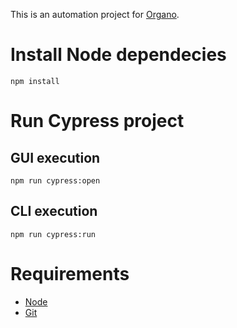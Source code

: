 This is an automation project for [Organo](https://github.com/Cledersonbc/organo).

# Install Node dependecies
```shell
npm install
```

# Run Cypress project

## GUI execution
```shell
npm run cypress:open
```

## CLI execution
```shell
npm run cypress:run
```

# Requirements
* [Node](https://nodejs.org/en/download/)
* [Git](https://git-scm.com/downloads)